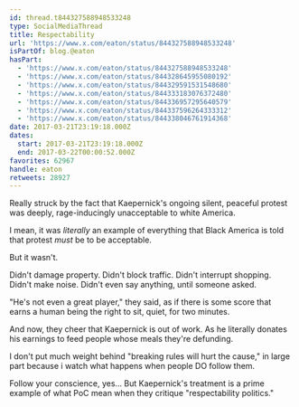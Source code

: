 ```yaml
---
id: thread.t844327588948533248
type: SocialMediaThread
title: Respectability
url: 'https://www.x.com/eaton/status/844327588948533248'
isPartOf: blog.@eaton
hasPart:
  - 'https://www.x.com/eaton/status/844327588948533248'
  - 'https://www.x.com/eaton/status/844328645955080192'
  - 'https://www.x.com/eaton/status/844329591531548680'
  - 'https://www.x.com/eaton/status/844333183076372480'
  - 'https://www.x.com/eaton/status/844336957295640579'
  - 'https://www.x.com/eaton/status/844337596264333312'
  - 'https://www.x.com/eaton/status/844338046761914368'
date: 2017-03-21T23:19:18.000Z
dates:
  start: 2017-03-21T23:19:18.000Z
  end: 2017-03-22T00:00:52.000Z
favorites: 62967
handle: eaton
retweets: 28927
---
```

Really struck by the fact that Kaepernick's ongoing silent, peaceful protest was deeply, rage-inducingly unacceptable to white America.

I mean, it was *literally* an example of everything that Black America is told that protest *must* be to be acceptable.

But it wasn't.

Didn't damage property. Didn't block traffic. Didn't interrupt shopping. Didn't make noise. Didn't even say anything, until someone asked.

"He's not even a great player," they said, as if there is some score that earns a human being the right to sit, quiet, for two minutes.

And now, they cheer that Kaepernick is out of work. As he literally donates his earnings to feed people whose meals they're defunding.

I don't put much weight behind "breaking rules will hurt the cause," in large part because i watch what happens when people DO follow them.

Follow your conscience, yes… But Kaepernick's treatment is a prime example of what PoC mean when they critique "respectability politics."
